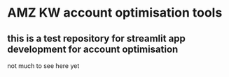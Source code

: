 # AMZ KW account optimisation tools
## this is a test repository for streamlit app development for account optimisation

not much to see here yet

